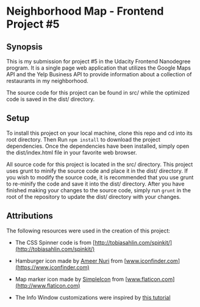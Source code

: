 Neighborhood Map - Frontend Project #5
==========================================================

## Synopsis

This is my submission for project #5 in the Udacity Frontend Nanodegree
program.  It is a single page web application that utilizes the Google Maps API
and the Yelp Business API to provide information about a collection of
restaurants in my neighborhood.

The source code for this project can be found in src/ while the optimized code
is saved in the dist/ directory.

## Setup

To install this project on your local machine, clone this repo and cd into its
root directory.  Then Run `npm install` to download the project dependencies.
Once the dependencies have been installed, simply open the dist/index.html file
in your favorite web browser.

All source code for this project is located in the src/ directory.  This
project uses grunt to minify the source code and place it in the dist/
directory.  If you wish to modify the source code, it is recommended that you
use grunt to re-minify the code and save it into the dist/ directory.  After
you have finished making your changes to the source code, simply run `grunt` in
the root of the repository to update the dist/ directory with your changes.

## Attributions

The following resources were used in the creation of this project:

  * The CSS Spinner code is from [http://tobiasahlin.com/spinkit/](http://tobiasahlin.com/spinkit/)

  * Hamburger icon made by [Ameer Nuri](https://www.iconfinder.com/jpenser)
    from [www.iconfinder.com](https://www.iconfinder.com)

  * Map marker icon made by
    [SimpleIcon](http://www.flaticon.com/authors/simpleicon) from
    [www.flaticon.com](http://www.flaticon.com)

  * The Info Window customizations were inspired by [this
    tutorial](http://en.marnoto.com/2014/09/5-formas-de-personalizar-infowindow.html)
